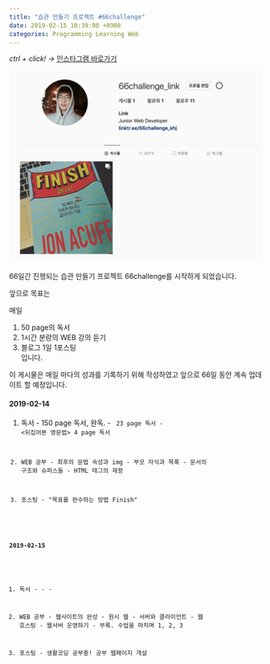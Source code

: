 ```yaml
---
title: "습관 만들기 프로젝트 #66challenge"
date: 2019-02-15 10:39:00 +0900
categories: Programming Learning Web
---
```


*ctrl + click! ->*
[인스타그램 바로가기](https://www.instagram.com/66challenge_khj/?hl=ko)

![image](https://github.com/DeveloperKHJ/DeveloperKHJ.github.io/blob/master/_images/instagram-main.png?raw=true)

66일간 진행되는 습관 만들기 프로젝트 66challenge를 시작하게 되었습니다.

앞으로 목표는

매일
1. 50 page의 독서
2. 1시간 분량의 WEB 강의 듣기
3. 블로그 1일 1포스팅  
입니다.

이 게시물은 매일 마다의 성과를 기록하기 위해 작성하였고 앞으로 66일 동안 계속 업데이트 할 예정입니다.

#### 2019-02-14
   1. 독서
    - <Finish> 150 page 독서, 완독.
    - <CODE> 23 page 독서
    - <뒤집어본 영문법> 4 page 독서


  2. WEB 공부
    - 최후의 문법 속성과 img
    - 부모 자식과 목록
    - 문서의 구조와 슈퍼스들
    - HTML 태그의 제왕


  3. 포스팅
    - "목표를 완수하는 방법 Finish"

#### 2019-02-15
  1. 독서
    -
    -
    -


  2. WEB 공부
    - 웹사이트의 완성
    - 원시 웹
    - 서버와 클라이언트
    - 웹 호스팅
    - 웹서버 운영하기
    - 부록. 수업을 마치며 1, 2, 3


  3. 포스팅
    - 생활코딩 공부중! 공부 웹페이지 개설
